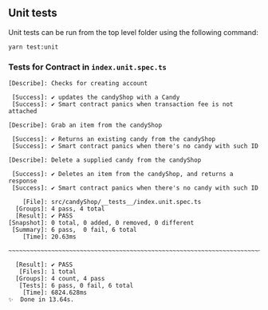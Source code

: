 ## Unit tests

Unit tests can be run from the top level folder using the following command:

```
yarn test:unit
```

### Tests for Contract in `index.unit.spec.ts`


```
[Describe]: Checks for creating account

 [Success]: ✔ updates the candyShop with a Candy
 [Success]: ✔ Smart contract panics when transaction fee is not attached

[Describe]: Grab an item from the candyShop

 [Success]: ✔ Returns an existing candy from the candyShop
 [Success]: ✔ Smart contract panics when there's no candy with such ID

[Describe]: Delete a supplied candy from the candyShop

 [Success]: ✔ Deletes an item from the candyShop, and returns a response
 [Success]: ✔ Smart contract panics when there's no candy with such ID

    [File]: src/candyShop/__tests__/index.unit.spec.ts
  [Groups]: 4 pass, 4 total
  [Result]: ✔ PASS
[Snapshot]: 0 total, 0 added, 0 removed, 0 different
 [Summary]: 6 pass,  0 fail, 6 total
    [Time]: 20.63ms

~~~~~~~~~~~~~~~~~~~~~~~~~~~~~~~~~~~~~~~~~~~~~~~~~~~~~~~~~~~~~~~~~~~~~~~~~~~~~~~~

  [Result]: ✔ PASS
   [Files]: 1 total
  [Groups]: 4 count, 4 pass
   [Tests]: 6 pass, 0 fail, 6 total
    [Time]: 6824.628ms
✨  Done in 13.64s.
```
